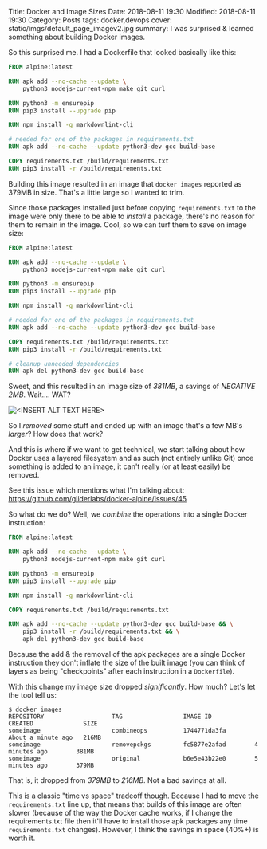 Title: Docker and Image Sizes
Date: 2018-08-11 19:30
Modified: 2018-08-11 19:30
Category: Posts
tags: docker,devops
cover: static/imgs/default_page_imagev2.jpg
summary: I was surprised & learned something about building Docker images.

So this surprised me.  I had a Dockerfile that looked basically like this:

```dockerfile
FROM alpine:latest

RUN apk add --no-cache --update \
    python3 nodejs-current-npm make git curl

RUN python3 -m ensurepip
RUN pip3 install --upgrade pip

RUN npm install -g markdownlint-cli

# needed for one of the packages in requirements.txt
RUN apk add --no-cache --update python3-dev gcc build-base

COPY requirements.txt /build/requirements.txt
RUN pip3 install -r /build/requirements.txt
```

Building this image resulted in an image that `docker images` reported as 379MB in
size.  That's a little large so I wanted to trim.

Since those packages installed just before copying
`requirements.txt` to the image were only there to be able to *install* a package,
there's no reason for them to remain in the image.  Cool, so we can turf them to
save on image size:

```dockerfile
FROM alpine:latest

RUN apk add --no-cache --update \
    python3 nodejs-current-npm make git curl

RUN python3 -m ensurepip
RUN pip3 install --upgrade pip

RUN npm install -g markdownlint-cli

# needed for one of the packages in requirements.txt
RUN apk add --no-cache --update python3-dev gcc build-base

COPY requirements.txt /build/requirements.txt
RUN pip3 install -r /build/requirements.txt

# cleanup unneeded dependencies
RUN apk del python3-dev gcc build-base
```

Sweet, and this resulted in an image size of *381MB*, a savings of *NEGATIVE 2MB*.
Wait.... WAT?

![&lt;INSERT ALT TEXT HERE&gt;]({filename}/static/imgs/wat.jpg)

So I *removed* some stuff and ended up with an image that's a few MB's *larger*?
How does that work?

And this is where if we want to get technical, we start talking about how Docker
uses a layered filesystem and as such (not entirely unlike Git) once something is
added to an image, it can't really (or at least easily) be removed.

See this issue which mentions what I'm talking about:
<https://github.com/gliderlabs/docker-alpine/issues/45>

So what do we do?  Well, we *combine* the operations into a single Docker instruction:

```dockerfile
FROM alpine:latest

RUN apk add --no-cache --update \
    python3 nodejs-current-npm make git curl

RUN python3 -m ensurepip
RUN pip3 install --upgrade pip

RUN npm install -g markdownlint-cli

COPY requirements.txt /build/requirements.txt

RUN apk add --no-cache --update python3-dev gcc build-base && \
    pip3 install -r /build/requirements.txt && \
    apk del python3-dev gcc build-base
```

Because the add & the removal of the apk packages are a single Docker instruction
they don't inflate the size of the built image (you can think of layers as being
"checkpoints" after each instruction in a `Dockerfile`).

With this change my image size dropped *significantly*.  How much?  Let's let the
tool tell us:

```shell
$ docker images
REPOSITORY                   TAG                 IMAGE ID            CREATED              SIZE
someimage                    combineops          1744771da3fa        About a minute ago   216MB
someimage                    removepckgs         fc5877e2afad        4 minutes ago        381MB
someimage                    original            b6e5e43b22e0        5 minutes ago        379MB
```

That is, it dropped from *379MB* to *216MB*.  Not a bad savings at all.

This is a classic "time vs space" tradeoff though.  Because I had to move the `requirements.txt`
line up, that means that builds of this image are often slower (because of the way the Docker
cache works, if I change the requirements.txt file then it'll have to install those apk packages
any time `requirements.txt` changes). However, I think the savings in space (40%+) is worth it.
